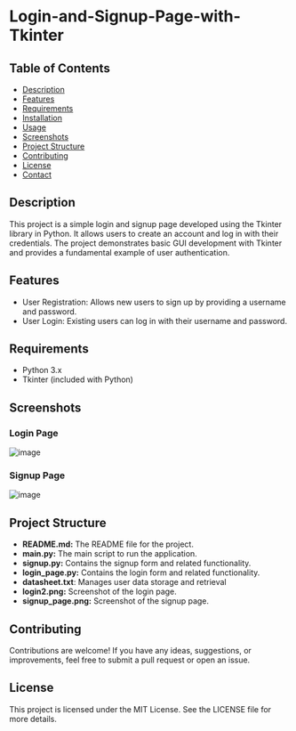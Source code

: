 # Login-and-Signup-Page-with-Tkinter
## Table of Contents
- [Description](#description)
- [Features](#features)
- [Requirements](#requirements)
- [Installation](#installation)
- [Usage](#usage)
- [Screenshots](#screenshots)
- [Project Structure](#project-structure)
- [Contributing](#contributing)
- [License](#license)
- [Contact](#contact)

## Description
This project is a simple login and signup page developed using the Tkinter library in Python. It allows users to create an account and log in with their credentials. The project demonstrates basic GUI development with Tkinter and provides a fundamental example of user authentication.
## Features
- User Registration: Allows new users to sign up by providing a username and password.
- User Login: Existing users can log in with their username and password.
## Requirements
- Python 3.x
- Tkinter (included with Python)
## Screenshots
### Login Page
![image](https://github.com/user-attachments/assets/78a11983-d5cc-45e4-b4d8-c3dcdc55def1)
### Signup Page
![image](https://github.com/user-attachments/assets/a9797a3d-6289-4d37-b44a-a67015d17dcf)

## Project Structure
- **README.md:** The README file for the project.
- **main.py:** The main script to run the application.
- **signup.py:** Contains the signup form and related functionality.
- **login_page.py:** Contains the login form and related functionality.
- **datasheet.txt**: Manages user data storage and retrieval
- **login2.png:** Screenshot of the login page.
- **signup_page.png:** Screenshot of the signup page.

## Contributing
Contributions are welcome! If you have any ideas, suggestions, or improvements, feel free to submit a pull request or open an issue.

## License
This project is licensed under the MIT License. See the LICENSE file for more details.




